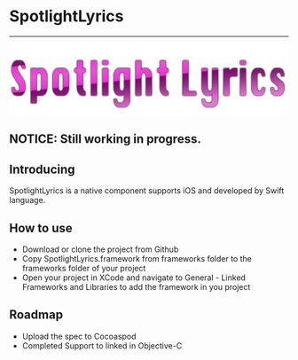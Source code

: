 # SpotlightLyrics

---

![SpotlightLyrics](cover.png "SpotlightLyrics")

## NOTICE: Still working in progress.

## Introducing
SpotlightLyrics is a native component supports iOS and developed by Swift language.

## How to use

* Download or clone the project from Github
* Copy SpotlightLyrics.framework from frameworks folder to the frameworks folder of your project
* Open your project in XCode and navigate to General - Linked Frameworks and Libraries to add the framework in you project

## Roadmap

* Upload the spec to Cocoaspod
* Completed Support to linked in Objective-C
